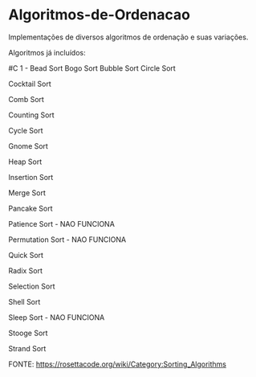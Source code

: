 # Algoritmos-de-Ordenacao
Implementações de diversos algoritmos de ordenação e suas variações.

Algoritmos já incluídos:

#C
1 - Bead Sort
Bogo Sort
Bubble Sort
Circle Sort

Cocktail Sort

Comb Sort

Counting Sort

Cycle Sort

Gnome Sort

Heap Sort

Insertion Sort

Merge Sort

Pancake Sort

Patience Sort - NAO FUNCIONA

Permutation Sort - NAO FUNCIONA

Quick Sort

Radix Sort

Selection Sort

Shell Sort

Sleep Sort - NAO FUNCIONA

Stooge Sort

Strand Sort

FONTE: https://rosettacode.org/wiki/Category:Sorting_Algorithms

